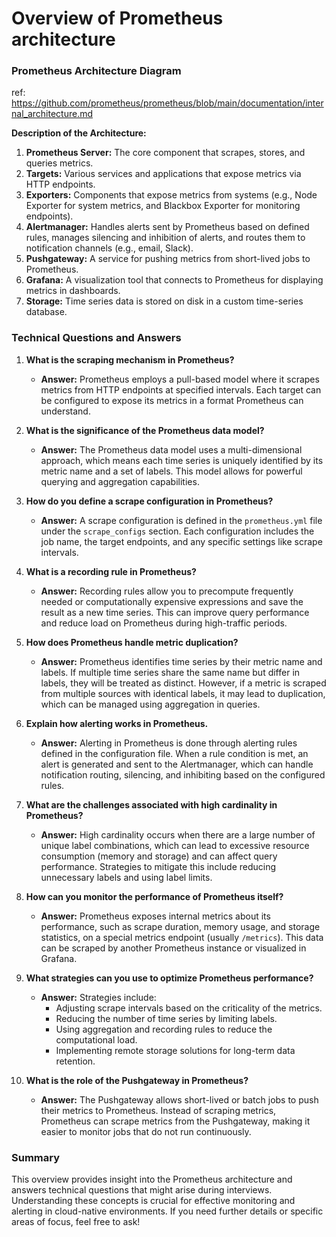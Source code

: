 # Overview of Prometheus architecture

### Prometheus Architecture Diagram
ref:
https://github.com/prometheus/prometheus/blob/main/documentation/internal_architecture.md

**Description of the Architecture:**
1. **Prometheus Server:** The core component that scrapes, stores, and queries metrics.
2. **Targets:** Various services and applications that expose metrics via HTTP endpoints.
3. **Exporters:** Components that expose metrics from systems (e.g., Node Exporter for system metrics, and Blackbox Exporter for monitoring endpoints).
4. **Alertmanager:** Handles alerts sent by Prometheus based on defined rules, manages silencing and inhibition of alerts, and routes them to notification channels (e.g., email, Slack).
5. **Pushgateway:** A service for pushing metrics from short-lived jobs to Prometheus.
6. **Grafana:** A visualization tool that connects to Prometheus for displaying metrics in dashboards.
7. **Storage:** Time series data is stored on disk in a custom time-series database.

### Technical Questions and Answers

1. **What is the scraping mechanism in Prometheus?**
   - **Answer:** Prometheus employs a pull-based model where it scrapes metrics from HTTP endpoints at specified intervals. Each target can be configured to expose its metrics in a format Prometheus can understand.

2. **What is the significance of the Prometheus data model?**
   - **Answer:** The Prometheus data model uses a multi-dimensional approach, which means each time series is uniquely identified by its metric name and a set of labels. This model allows for powerful querying and aggregation capabilities.

3. **How do you define a scrape configuration in Prometheus?**
   - **Answer:** A scrape configuration is defined in the `prometheus.yml` file under the `scrape_configs` section. Each configuration includes the job name, the target endpoints, and any specific settings like scrape intervals.

4. **What is a recording rule in Prometheus?**
   - **Answer:** Recording rules allow you to precompute frequently needed or computationally expensive expressions and save the result as a new time series. This can improve query performance and reduce load on Prometheus during high-traffic periods.

5. **How does Prometheus handle metric duplication?**
   - **Answer:** Prometheus identifies time series by their metric name and labels. If multiple time series share the same name but differ in labels, they will be treated as distinct. However, if a metric is scraped from multiple sources with identical labels, it may lead to duplication, which can be managed using aggregation in queries.

6. **Explain how alerting works in Prometheus.**
   - **Answer:** Alerting in Prometheus is done through alerting rules defined in the configuration file. When a rule condition is met, an alert is generated and sent to the Alertmanager, which can handle notification routing, silencing, and inhibiting based on the configured rules.

7. **What are the challenges associated with high cardinality in Prometheus?**
   - **Answer:** High cardinality occurs when there are a large number of unique label combinations, which can lead to excessive resource consumption (memory and storage) and can affect query performance. Strategies to mitigate this include reducing unnecessary labels and using label limits.

8. **How can you monitor the performance of Prometheus itself?**
   - **Answer:** Prometheus exposes internal metrics about its performance, such as scrape duration, memory usage, and storage statistics, on a special metrics endpoint (usually `/metrics`). This data can be scraped by another Prometheus instance or visualized in Grafana.

9. **What strategies can you use to optimize Prometheus performance?**
   - **Answer:** Strategies include:
     - Adjusting scrape intervals based on the criticality of the metrics.
     - Reducing the number of time series by limiting labels.
     - Using aggregation and recording rules to reduce the computational load.
     - Implementing remote storage solutions for long-term data retention.

10. **What is the role of the Pushgateway in Prometheus?**
    - **Answer:** The Pushgateway allows short-lived or batch jobs to push their metrics to Prometheus. Instead of scraping metrics, Prometheus can scrape metrics from the Pushgateway, making it easier to monitor jobs that do not run continuously.

### Summary
This overview provides insight into the Prometheus architecture and answers technical questions that might arise during interviews. 
Understanding these concepts is crucial for effective monitoring and alerting in cloud-native environments. 
If you need further details or specific areas of focus, feel free to ask!
